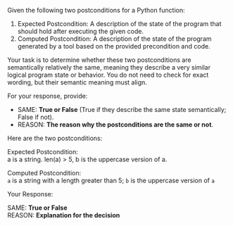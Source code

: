 
Given the following two postconditions for a Python function:

1. Expected Postcondition: A description of the state of the program that should hold after executing the given code.
2. Computed Postcondition: A description of the state of the program generated by a tool based on the provided precondition and code.

Your task is to determine whether these two postconditions are semantically relatively the same, meaning they describe a very similar logical program state or behavior. You do not need to check for exact wording, but their semantic meaning must align.

For your response, provide:

- SAME: **True or False** (True if they describe the same state semantically; False if not).
- REASON: **The reason why the postconditions are the same or not**.

Here are the two postconditions:

Expected Postcondition:  
a is a string.  len(a) > 5, b is the uppercase version of a. 

Computed Postcondition:  
`a` is a string with a length greater than 5; `b` is the uppercase version of `a`

Your Response: 

SAME: **True or False**  
REASON: **Explanation for the decision**
